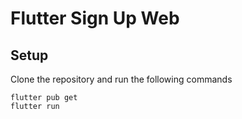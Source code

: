# Flutter Sign Up Web

## Setup

Clone the repository and run the following commands

```
flutter pub get
flutter run
```
